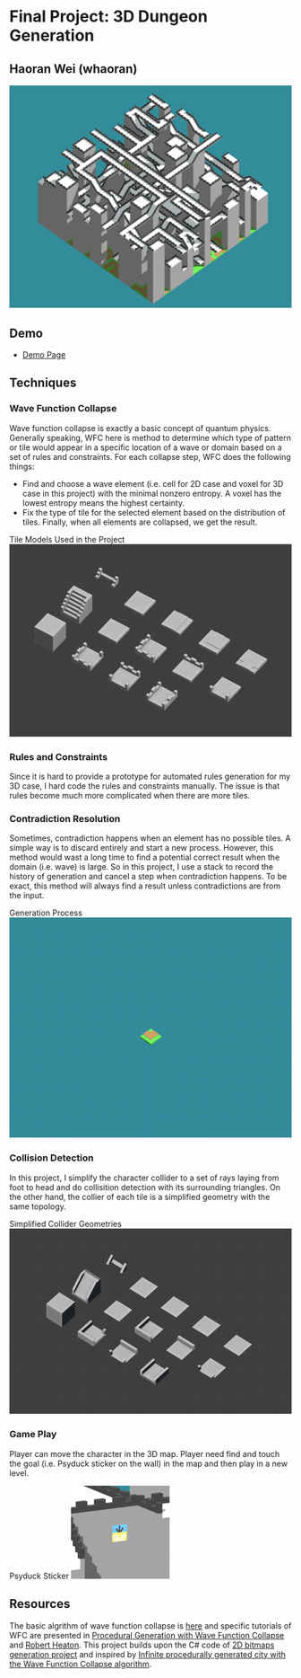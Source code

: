 # Final Project: 3D Dungeon Generation
## Haoran Wei (whaoran)

![](display.png)

## Demo
 - [Demo Page](https://whaoran0718.github.io/3dDungeonGeneration/)

## Techniques
### Wave Function Collapse
Wave function collapse is exactly a basic concept of quantum physics. Generally speaking, WFC here is method to determine which type of pattern or tile would appear in a specific location of a wave or domain based on a set of rules and constraints. For each collapse step, WFC does the following things:
 - Find and choose a wave element (i.e. cell for 2D case and voxel for 3D case in this project) with the minimal nonzero entropy. A voxel has the lowest entropy means the highest certainty.
 - Fix the type of tile for the selected element based on the distribution of tiles.
Finally, when all elements are collapsed, we get the result.

Tile Models Used in the Project
![](tiles.png)

### Rules and Constraints
Since it is hard to provide a prototype for automated rules generation for my 3D case, I hard code the rules and constraints manually. The issue is that rules become much more complicated when there are more tiles.

### Contradiction Resolution
Sometimes, contradiction happens when an element has no possible tiles. A simple way is to discard entirely and start a new process. However, this method would wast a long time to find a potential correct result when the domain (i.e. wave) is large. So in this project, I use a stack to record the history of generation and cancel a step when contradiction happens. To be exact, this method will always find a result unless contradictions are from the input.

Generation Process
![](wfc.gif)

### Collision Detection
In this project, I simplify the character collider to a set of rays laying from foot to head and do collisition detection with its surrounding triangles. On the other hand, the collier of each tile is a simplified geometry with the same topology.

Simplified Collider Geometries
![](colliders.png)

### Game Play
Player can move the character in the 3D map. Player need find and touch the goal (i.e. Psyduck sticker on the wall) in the map and then play in a new level.

Psyduck Sticker
![](Psyduck.png)

## Resources
The basic algrithm of wave function collapse is [here](https://github.com/mxgmn/WaveFunctionCollapse) and specific tutorials of WFC are presented in [Procedural Generation with Wave Function Collapse](https://gridbugs.org/wave-function-collapse/) and [Robert Heaton](https://robertheaton.com/2018/12/17/wavefunction-collapse-algorithm/). This project builds upon the C# code of [2D bitmaps generation project](https://github.com/mxgmn/WaveFunctionCollapse) and inspired by [Infinite procedurally generated city with the Wave Function Collapse algorithm](https://marian42.de/article/wfc/).